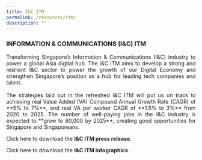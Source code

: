 ```yaml
---
title: I&C ITM
permalink: /resources/itm/
description: ""
---
```

### INFORMATION &amp; COMMUNICATIONS (I&amp;C) ITM

<p align="justify">Transforming Singapore’s Information &amp; Communications (I&amp;C) industry to power a global Asia digital hub. The I&amp;C ITM aims to develop a strong and resilient I&amp;C sector to power the growth of our Digital Economy and strengthen Singapore’s position as a hub for leading tech companies and talent. <br><br>The strategies laid out in the refreshed I&amp;C ITM will put us on track to achieving real Value Added (VA) Compound Annual Growth Rate (CAGR) of **5% to 7%**, and real VA per worker CAGR of **1.5% to 3%** from 2020 to 2025. The number of well-paying jobs in the I&amp;C industry is expected to **grow to 80,000 by 2025**, creating good opportunities for Singapore and Singaporeans.

Click here to download the **I&amp;C ITM press release**.[](/files/i&amp;c%20itm%20press%20release.pdf)

Click here to download the **I&amp;C ITM infographics**.[](/files/i&amp;c%20itm%20infographic.pdf)</p>